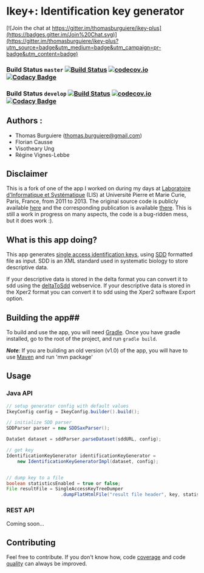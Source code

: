 # Ikey+: Identification key generator #

[![Join the chat at https://gitter.im/thomasburguiere/ikey-plus](https://badges.gitter.im/Join%20Chat.svg)](https://gitter.im/thomasburguiere/ikey-plus?utm_source=badge&utm_medium=badge&utm_campaign=pr-badge&utm_content=badge)

### Build Status `master` [![Build Status](https://travis-ci.org/thomasburguiere/ikey-plus.svg?branch=master)](https://travis-ci.org/thomasburguiere/ikey-plus) [![codecov.io](https://codecov.io/github/thomasburguiere/ikey-plus/coverage.svg?branch=master)](https://codecov.io/github/thomasburguiere/ikey-plus?branch=master) [![Codacy Badge](https://api.codacy.com/project/badge/grade/4d3260ee5aab4f03bd70f643d503bb41)](https://www.codacy.com/app/thomas-burguiere/ikey-plus)

### Build Status `develop` [![Build Status](https://travis-ci.org/thomasburguiere/ikey-plus.svg?branch=develop)](https://travis-ci.org/thomasburguiere/ikey-plus) [![codecov.io](https://codecov.io/github/thomasburguiere/ikey-plus/coverage.svg?branch=develop)](https://codecov.io/github/thomasburguiere/ikey-plus?branch=develop) [![Codacy Badge](https://api.codacy.com/project/badge/grade/4d3260ee5aab4f03bd70f643d503bb41)](https://www.codacy.com/app/thomas-burguiere/ikey-plus)

## Authors :

- Thomas Burguiere (thomas.burguiere@gmail.com)
- Florian Causse
- Visotheary Ung
- Régine Vignes-Lebbe

## Disclaimer ##

This is a fork of one of the app I worked on during my days at [Laboratoire d'Informatique et Systématique](http://www.infosyslab.fr) (LIS) at Université Pierre et Marie Curie, Paris, France, from 2011 to 2013. The original source code is publicly available [here](https://code.google.com/p/ikey-plus/) and the corresponding publication is available [there](http://sysbio.oxfordjournals.org/content/62/1/157.long). This is still a work in progress on many aspects, the code is a bug-ridden mess, but it does work :).

## What is this app doing?

This app generates [single access identification keys](https://en.wikipedia.org/wiki/Single-access_key), using [SDD](http://wiki.tdwg.org/twiki/bin/view/SDD/Version1dot1) formatted file as input. SDD is an XML standard used in systematic biology to store descriptive data.

If your descriptive data is stored in the delta format you can convert it to sdd using the [deltaToSdd](http://www.identificationkey.fr/deltatosdd/) webservice. If your descriptive data is stored in the Xper2 format you can convert it to sdd using the Xper2 software Export option.

## Building the app##
To build and use the app, you will need [Gradle](https://gradle.org). Once you have gradle installed, go to the root of the project, and run `gradle build`.

***Note***: If you are building an old version (v1.0) of the app, you will have to use [Maven](maven.apache.org/) and run 'mvn package'

## Usage ##

### Java API ###

```java
// setup generator config with default values
IkeyConfig config = IkeyConfig.builder().build();

// initialize SDD parser
SDDParser parser = new SDDSaxParser();

DataSet dataset = sddParser.parseDataset(sddURL, config);

// get key
IdentificationKeyGenerator identificationKeyGenerator =
	new IdentificationKeyGeneratorImpl(dataset, config);


// dump key to a file
boolean statisticsEnabled = true or false;
File resultFile = SingleAccessKeyTreeDumper
					.dumpFlatHtmlFile("result file header", key, statisticsEnabled, outputFolder);
```

### REST API ##

Coming soon...

## Contributing ##
Feel free to contribute. If you don't know how, code [coverage](https://codecov.io/github/thomasburguiere/ikey-plus?branch=master) and code [quality](https://www.codacy.com/app/thomas-burguiere/ikey-plus/dashboard) can always be improved.
